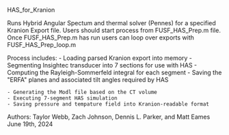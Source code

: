 HAS_for_Kranion Runs Hybrid Angular Spectum and thermal solver (Pennes) for a specified Kranion Export file. Users should start process from FUSF_HAS_Prep.m file. Once FUSF_HAS_Prep.m has run users can loop over exports with FUSF_HAS_Prep_loop.mProcess includes:     - Loading parsed Kranion export into memory    - Segmenting Insightec transducer into 7 sections for use with HAS    - Computing the Rayleigh-Sommerfeld integral for each segment    - Saving the "ERFA" planes and associated tilt angles required by HAS            - Generating the Modl file based on the CT volume    - Executing 7-segment HAS simulation    - Saving pressure and tempature field into Kranion-readable formatAuthors:       Taylor Webb, Zach Johnson, Dennis L. Parker, and Matt Eames        June 19th, 2024           